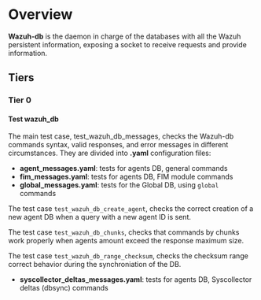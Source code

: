 # Overview

**Wazuh-db** is the daemon in charge of the databases with all the Wazuh persistent information, exposing a socket to receive requests and provide information.

## Tiers
### Tier 0
#### Test wazuh_db

The main test case, test_wazuh_db_messages, checks the Wazuh-db commands syntax, valid responses, and error messages in different circumstances. They are divided into **.yaml** configuration files:

- **agent_messages.yaml**: tests for agents DB, general commands
- **fim_messages.yaml**: tests for agents DB, FIM module commands
- **global_messages.yaml**: tests for the Global DB, using `global` commands

The test case `test_wazuh_db_create_agent`, checks the correct creation of a new agent DB when a query with a new agent ID is sent.

The test case `test_wazuh_db_chunks`, checks that commands by chunks work properly when agents amount exceed the response maximum size.

The test case `test_wazuh_db_range_checksum`, checks the checksum range correct behavior during the synchroniation of the DB.
- **syscollector_deltas_messages.yaml**: tests for agents DB, Syscollector deltas (dbsync) commands

